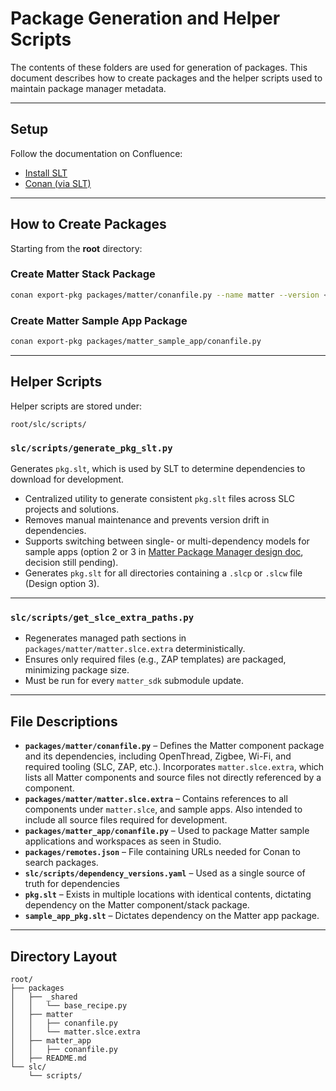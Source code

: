 # Package Generation and Helper Scripts

The contents of these folders are used for generation of packages. This document describes how to create packages and the helper scripts used to maintain package manager metadata.  

---

## Setup  

Follow the documentation on Confluence:  

- [Install SLT](https://confluence.silabs.com/spaces/MATTER/pages/725302792/How+to+work+with+Package+Manager#HowtoworkwithPackageManager-InstallSLT)  
- [Conan (via SLT)](https://confluence.silabs.com/spaces/MATTER/pages/725302792/How+to+work+with+Package+Manager#HowtoworkwithPackageManager-Conan(viaSLT))  

---

## How to Create Packages  

Starting from the **root** directory:  

### Create Matter Stack Package  
```bash
conan export-pkg packages/matter/conanfile.py --name matter --version <matter_extension_version>
```

### Create Matter Sample App Package  
```bash
conan export-pkg packages/matter_sample_app/conanfile.py
```

---

## Helper Scripts  

Helper scripts are stored under:  
```
root/slc/scripts/
```

### `slc/scripts/generate_pkg_slt.py`  
Generates `pkg.slt`, which is used by SLT to determine dependencies to download for development.  

- Centralized utility to generate consistent `pkg.slt` files across SLC projects and solutions.  
- Removes manual maintenance and prevents version drift in dependencies.  
- Supports switching between single- or multi-dependency models for sample apps (option 2 or 3 in [Matter Package Manager design doc](https://confluence.silabs.com/spaces/MATTER/pages/594744893/Matter+Package+Manager), decision still pending).  
- Generates `pkg.slt` for all directories containing a `.slcp` or `.slcw` file (Design option 3).  

---

### `slc/scripts/get_slce_extra_paths.py`  
- Regenerates managed path sections in `packages/matter/matter.slce.extra` deterministically.  
- Ensures only required files (e.g., ZAP templates) are packaged, minimizing package size.  
- Must be run for every `matter_sdk` submodule update.  

---

## File Descriptions  

- **`packages/matter/conanfile.py`** – Defines the Matter component package and its dependencies, including OpenThread, Zigbee, Wi-Fi, and required tooling (SLC, ZAP, etc.). Incorporates `matter.slce.extra`, which lists all Matter components and source files not directly referenced by a component.  
- **`packages/matter/matter.slce.extra`** – Contains references to all components under `matter.slce`, and sample apps. Also intended to include all source files required for development.  
- **`packages/matter_app/conanfile.py`** – Used to package Matter sample applications and workspaces as seen in Studio.   
- **`packages/remotes.json`** – File containing URLs needed for Conan to search packages.  
- **`slc/scripts/dependency_versions.yaml`** – Used as a single source of truth for dependencies
- **`pkg.slt`** – Exists in multiple locations with identical contents, dictating dependency on the Matter component/stack package. 
- **`sample_app_pkg.slt`** – Dictates dependency on the Matter app package.  

---

## Directory Layout  

```
root/
├── packages
│   ├── _shared
│   │   └── base_recipe.py
│   ├── matter
│   │   ├── conanfile.py
│   │   └── matter.slce.extra
│   ├── matter_app
│   │   ├── conanfile.py
│   ├── README.md
└── slc/
    └── scripts/
```